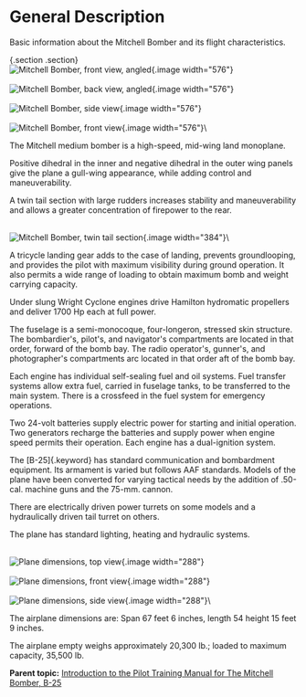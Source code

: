 
General Description
===================


Basic information about the Mitchell Bomber and its flight
characteristics.

 {.section .section}
\
![Mitchell Bomber, front view,
angled](../images/mitchell_bomber_front_view_angled.png){.image
width="576"}\
\
![Mitchell Bomber, back view,
angled](../images/mitchell_bomber_back_view_angled.png){.image
width="576"}\
\
![Mitchell Bomber, side
view](../images/mitchell_bomber_side_view.png){.image width="576"}\
\
![Mitchell Bomber, front
view](../images/mitchell_bomber_front_view.png){.image width="576"}\

The Mitchell medium bomber is a high-speed, mid-wing land monoplane.

Positive dihedral in the inner and negative dihedral in the outer wing
panels give the plane a gull-wing appearance, while adding control and
maneuverability.

A twin tail section with large rudders increases stability and
maneuverability and allows a greater concentration of firepower to the
rear.

\
![Mitchell Bomber, twin tail
section](../images/mitchell_bomber_twin_tail_section.png){.image
width="384"}\

A tricycle landing gear adds to the case of landing, prevents
groundlooping, and provides the pilot with maximum visibility during
ground operation. It also permits a wide range of loading to obtain
maximum bomb and weight carrying capacity.

Under slung Wright Cyclone engines drive Hamilton hydromatic propellers
and deliver 1700 Hp each at full power.

The fuselage is a semi-monocoque, four-longeron, stressed skin
structure. The bombardier\'s, pilot\'s, and navigator\'s compartments
are located in that order, forward of the bomb bay. The radio
operator\'s, gunner\'s, and photographer\'s compartments arc located in
that order aft of the bomb bay.

Each engine has individual self-sealing fuel and oil systems. Fuel
transfer systems allow extra fuel, carried in fuselage tanks, to be
transferred to the main system. There is a crossfeed in the fuel system
for emergency operations.

Two 24-volt batteries supply electric power for starting and initial
operation. Two generators recharge the batteries and supply power when
engine speed permits their operation. Each engine has a dual-ignition
system.

The [B-25]{.keyword} has standard communication and bombardment
equipment. Its armament is varied but follows AAF standards. Models of
the plane have been converted for varying tactical needs by the addition
of .50-cal. machine guns and the 75-mm. cannon.

There are electrically driven power turrets on some models and a
hydraulically driven tail turret on others.

The plane has standard lighting, heating and hydraulic systems.

\
![Plane dimensions, top
view](../images/plane_dimensions_top_view.png){.image width="288"}\
\
![Plane dimensions, front
view](../images/plane_dimensions_front_view.png){.image width="288"}\
\
![Plane dimensions, side
view](../images/plane_dimensions_side_view.png){.image width="288"}\

The airplane dimensions are: Span 67 feet 6 inches, length 54 height 15
feet 9 inches.

The airplane empty weighs approximately 20,300 lb.; loaded to maximum
capacity, 35,500 lb.





**Parent topic:** [Introduction to the Pilot Training Manual for The
Mitchell Bomber,
B-25](../mdita/introduction_to_the_pilot_training_manual.md "This manual is the text for your training as a B-25 pilot and airplane commander.")



